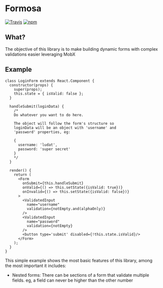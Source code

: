 # Formosa

[![Travis](https://img.shields.io/travis/10pines/formosa.svg)](https://travis-ci.org/10Pines/formosa)
[![npm](https://img.shields.io/npm/v/formosa.svg)](https://www.npmjs.com/package/formosa)

## What?

The objective of this library is to make building dynamic forms with complex validations easier leveraging MobX

## Example

```JSX
class LoginForm extends React.Component {
  constructor(props) {
    super(props);
    this.state = { isValid: false };
  }

  handleSubmit(loginData) {
    /*
    Do whatever you want to do here.

    The object will follow the form's structure so
    loginData will be an object with 'username' and
    'password' properties, eg:

    {
      username: 'ludat',
      password: 'super secret'
    }
    */
  }

  render() {
    return (
      <Form
        onSubmit={this.handleSubmit}
        onValid={() => this.setState({isValid: true})}
        onInvalid={() => this.setState({isValid: false})}
      >
        <ValidatedInput
          name="username"
          validation={notEmpty.and(alphaOnly)}
        />
        <ValidatedInput
          name="password"
          validation={notEmpty}
        />
        <button type='submit' disabled={!this.state.isValid}/>
      </Form>
    );
  }
}
```

This simple example shows the most basic features of this library,
among the most important it includes:

- Nested forms: There can be sections of a form that validate multiple fields.
    eg, a field can never be higher than the other number
